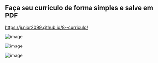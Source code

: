 ## Faça seu currículo de forma simples e salve em PDF
https://junior2099.github.io/8--curriculo/

![image](https://github.com/user-attachments/assets/2e17f63c-e9de-4437-93f5-42ba39fc1919)


![image](https://github.com/user-attachments/assets/f0ad6f1d-e71e-4e9d-a4a1-d03742b0871a)


![image](https://github.com/user-attachments/assets/0610e9bf-4e5a-444f-a1b8-639d60743f7e)
